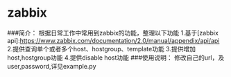 zabbix
======

###简介：
		根据日常工作中常用到zabbix的功能，整理以下功能
		1.基于[zabbix api]:https://www.zabbix.com/documentation/2.0/manual/appendix/api/api
		2.提供查询单个或者多个host、hostgroup、template功能
		3.提供增加host,hostgroup功能
		4.提供disable host功能
###使用说明：
		修改自己的url，及user,password,详见example.py
